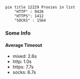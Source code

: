
```mermaid
pie title 12229 Proxies in list
    "HTTP" : 9426
    "HTTPS": 1412
    "SOCKS" : 1564
```

### Some Info
#### Average Timeout

- mixed: 2.6s
- http: 1.0s
- https: 7.7s
- socks: 6.7s